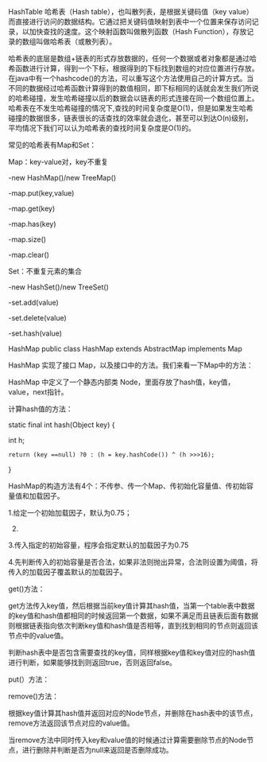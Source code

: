 HashTable
哈希表（Hash table），也叫散列表，是根据关键码值（key value）而直接进行访问的数据结构。它通过把关键码值映射到表中一个位置来保存访问记录，以加快查找的速度。这个映射函数叫做散列函数（Hash Function），存放记录的数组叫做哈希表（或散列表）。

哈希表的底层是数组+链表的形式存放数据的，任何一个数据或者对象都是通过哈希函数进行计算，得到一个下标，根据得到的下标找到数组的对应位置进行存放。在java中有一个hashcode()的方法，可以重写这个方法使用自己的计算方式。当不同的数据经过哈希函数计算得到的数值相同，即下标相同的话就会发生我们所说的哈希碰撞，发生哈希碰撞以后的数据会以链表的形式连接在同一个数组位置上。哈希表在不发生哈希碰撞的情况下,查找的时间复杂度是O(1)，但是如果发生哈希碰撞的数据很多，链表很长的话查找的效率就会退化，甚至可以到达O(n)级别，平均情况下我们可以认为哈希表的查找时间复杂度是O(1)的。

常见的哈希表有Map和Set：

Map：key-value对，key不重复

-new HashMap()/new TreeMap()

-map.put(key,value)

-map.get(key)

-map.has(key)

-map.size()

-map.clear()

Set：不重复元素的集合

-new HashSet()/new TreeSet()

-set.add(value)

-set.delete(value)

-set.hash(value)

HashMap
public class HashMap extends AbstractMap implements Map

HashMap 实现了接口 Map，以及接口中的方法。我们来看一下Map中的方法：


HashMap 中定义了一个静态内部类 Node，里面存放了hash值，key值，value，next指针。


计算hash值的方法：

static final int hash(Object key) {

int h;

    return (key ==null) ?0 : (h = key.hashCode()) ^ (h >>>16);

}

HashMap的构造方法有4个：不传参、传一个Map、传初始化容量值、传初始容量值和加载因子。

1.给定一个初始加载因子，默认为0.75；


2.


3.传入指定的初始容量，程序会指定默认的加载因子为0.75


4.先判断传入的初始容量是否合法，如果非法则抛出异常，合法则设置为阈值，将传入的加载因子覆盖默认的加载因子。


get()方法：


get方法传入key值，然后根据当前key值计算其hash值，当第一个table表中数据的key值和hash值都相同的时候返回第一个数据，如果不满足而且链表后面有数据则根据链表指向依次判断key值和hash值是否相等，直到找到相同的节点则返回该节点中的value值。


判断hash表中是否包含需要查找的key值，同样根据key值和key值对应的hash值进行判断，如果能够找到则返回true，否则返回false。

put(）方法：





remove()方法：







根据key值计算其hash值并返回对应的Node节点，并删除在hash表中的该节点，remove方法返回该节点对应的value值。


当remove方法中同时传入key和value值的时候通过计算需要删除节点的Node节点，进行删除并判断是否为null来返回是否删除成功。